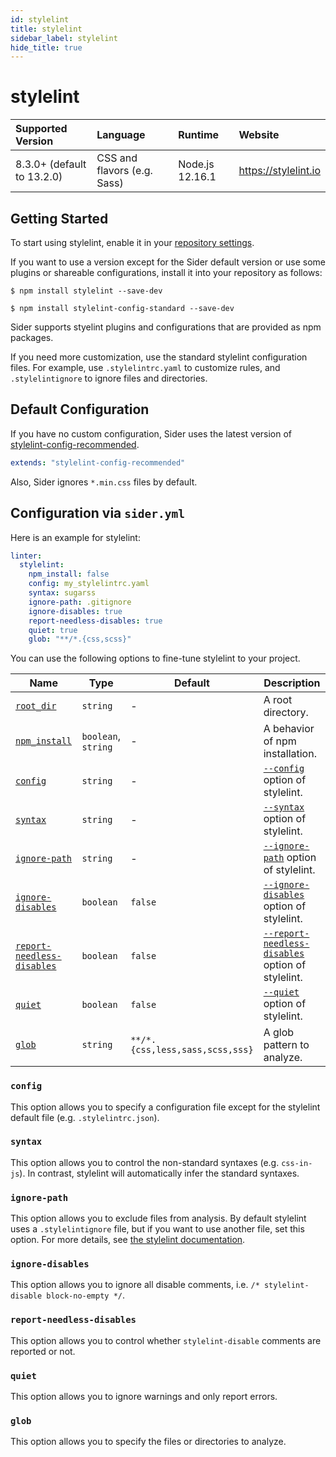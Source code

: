 ```yaml
---
id: stylelint
title: stylelint
sidebar_label: stylelint
hide_title: true
---
```


# stylelint

| Supported Version          | Language                    | Runtime         | Website              |
| :------------------------- | :-------------------------- | :-------------- | :------------------- |
| 8.3.0+ (default to 13.2.0) | CSS and flavors (e.g. Sass) | Node.js 12.16.1 | https://stylelint.io |

## Getting Started

To start using stylelint, enable it in your [repository settings](../../getting-started/repository-settings.md).

If you want to use a version except for the Sider default version or use some plugins or shareable configurations, install it into your repository as follows:

```shell
$ npm install stylelint --save-dev

$ npm install stylelint-config-standard --save-dev
```

Sider supports styelint plugins and configurations that are provided as npm packages.

If you need more customization, use the standard stylelint configuration files. For example, use `.stylelintrc.yaml` to customize rules, and `.stylelintignore` to ignore files and directories.

## Default Configuration

If you have no custom configuration, Sider uses the latest version of [stylelint-config-recommended](https://github.com/stylelint/stylelint-config-recommended).

```yaml
extends: "stylelint-config-recommended"
```

Also, Sider ignores `*.min.css` files by default.

## Configuration via `sider.yml`

Here is an example for stylelint:

```yaml
linter:
  stylelint:
    npm_install: false
    config: my_stylelintrc.yaml
    syntax: sugarss
    ignore-path: .gitignore
    ignore-disables: true
    report-needless-disables: true
    quiet: true
    glob: "**/*.{css,scss}"
```

You can use the following options to fine-tune stylelint to your project.

| Name                                                                                        | Type                | Default                         | Description                                                                                                               |
| ------------------------------------------------------------------------------------------- | ------------------- | ------------------------------- | ------------------------------------------------------------------------------------------------------------------------- |
| [`root_dir`](../../getting-started/custom-configuration.md#linteranalyzer_idroot_dir)       | `string`            | -                               | A root directory.                                                                                                         |
| [`npm_install`](../../getting-started/custom-configuration.md#linteranalyzer_idnpm_install) | `boolean`, `string` | -                               | A behavior of npm installation.                                                                                           |
| [`config`](#config)                                                                         | `string`            | -                               | [`--config`](https://stylelint.io/user-guide/usage/options#configfile) option of stylelint.                               |
| [`syntax`](#syntax)                                                                         | `string`            | -                               | [`--syntax`](https://stylelint.io/user-guide/usage/options#syntax) option of stylelint.                                   |
| [`ignore-path`](#ignore-path)                                                               | `string`            | -                               | [`--ignore-path`](https://stylelint.io/user-guide/usage/options#ignorepath) option of stylelint.                          |
| [`ignore-disables`](#ignore-disables)                                                       | `boolean`           | `false`                         | [`--ignore-disables`](https://stylelint.io/user-guide/usage/options#ignoredisables) option of stylelint.                  |
| [`report-needless-disables`](#report-needless-disables)                                     | `boolean`           | `false`                         | [`--report-needless-disables`](https://stylelint.io/user-guide/usage/options#reportneedlessdisables) option of stylelint. |
| [`quiet`](#quiet)                                                                           | `boolean`           | `false`                         | [`--quiet`](https://stylelint.io/user-guide/usage/cli#--quiet--q) option of stylelint.                                    |
| [`glob`](#glob)                                                                             | `string`            | `**/*.{css,less,sass,scss,sss}` | A glob pattern to analyze.                                                                                                |

### `config`

This option allows you to specify a configuration file except for the stylelint default file (e.g. `.stylelintrc.json`).

### `syntax`

This option allows you to control the non-standard syntaxes (e.g. `css-in-js`). In contrast, stylelint will automatically infer the standard syntaxes.

### `ignore-path`

This option allows you to exclude files from analysis. By default stylelint uses a `.stylelintignore` file, but if you want to use another file, set this option. For more details, see [the stylelint documentation](https://stylelint.io/user-guide/configuration#stylelintignore).

### `ignore-disables`

This option allows you to ignore all disable comments, i.e. `/* stylelint-disable block-no-empty */`.

### `report-needless-disables`

This option allows you to control whether `stylelint-disable` comments are reported or not.

### `quiet`

This option allows you to ignore warnings and only report errors.

### `glob`

This option allows you to specify the files or directories to analyze.
